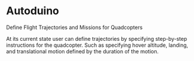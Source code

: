 # Autoduino
Define Flight Trajectories and Missions for Quadcopters

At its current state user can define trajectories by specifying step-by-step instructions for the quadcopter.
Such as specifying hover altitude, landing, and translational motion defined by the duration of the motion. 
